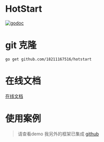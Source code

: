 
# HotStart

[![godoc](https://camo.githubusercontent.com/a613b85cc4087229d2655adedfcd8fb2580dc56a/68747470733a2f2f676f646f632e6f72672f6769746875622e636f6d2f726f796c6565303730342f67726f6e3f7374617475732e737667)](https://godoc.org/github.com/18211167516/hotstart)

# git 克隆

```golang
go get github.com/18211167516/hotstart
```

# 在线文档

[在线文档](https://juejin.cn/post/6867074626427502600)

# 使用案例

> 请查看demo
> 我另外的框架已集成 [github](https://github.com/18211167516/Go-Gin-Api)



